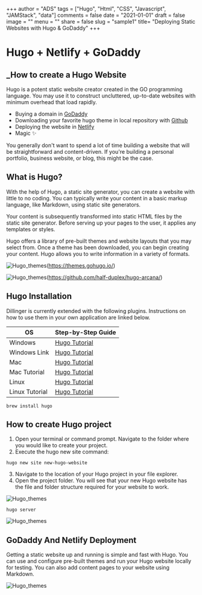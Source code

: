+++
author = "ADS"
tags = ["Hugo", "Html", "CSS", "Javascript", "JAMStack", "data"]
comments = false
date = "2021-01-01"
draft = false
image = ""
menu = ""
share = false
slug = "sample1"
title= "Deploying Static Websites with Hugo & GoDaddy"
+++

# Hugo + Netlify + GoDaddy
## _How to create a Hugo Website


Hugo is a potent static website creator created in the GO programming language. You may use it to construct uncluttered, up-to-date websites with minimum overhead that load rapidly.

- Buying a domain in [GoDaddy]
- Downloading your favorite hugo theme in local repository with [Github]
- Deploying the website in [Netlify]
- Magic ✨


You generally don't want to spend a lot of time building a website that will be straightforward and content-driven. If you're building a personal portfolio, business website, or blog, this might be the case.

## What is Hugo?

With the help of Hugo, a static site generator, you can create a website with little to no coding. You can typically write your content in a basic markup language, like Markdown, using static site generators.

Your content is subsequently transformed into static HTML files by the static site generator. Before serving up your pages to the user, it applies any templates or styles.

Hugo offers a library of pre-built themes and website layouts that you may select from. Once a theme has been downloaded, you can begin creating your content. Hugo allows you to write information in a variety of formats.


![Hugo_themes](/blog/images/hugo_themes.jpg)(https://themes.gohugo.io/)


![Hugo_themes](/blog/images/hugo_themes_github.jpg)(https://github.com/half-duplex/hugo-arcana/)

## Hugo Installation

Dillinger is currently extended with the following plugins.
Instructions on how to use them in your own application are linked below.

| OS             | Step-by-Step Guide   |
| -------------- | -------------------- |
| Windows        | [Hugo Tutorial][Win] |
| Windows Link   | [Hugo Tutorial][Win] |
| Mac            | [Hugo Tutorial][Win] |
| Mac Tutorial   | [Hugo Tutorial][Win] |
| Linux          | [Hugo Tutorial][Win] |
| Linux Tutorial | [Hugo Tutorial][Win] |

```Mac
brew install hugo
```


## How to create Hugo project


1. Open your terminal or command prompt. Navigate to the folder where you would like to create your project.
2. Execute the hugo new site command:
```
hugo new site new-hugo-website
```
3. Navigate to the location of your Hugo project in your file explorer.
4. Open the project folder. You will see that your new Hugo website has the file and folder structure required for your website to work.

![Hugo_themes](/blog/images/hugo_folder.jpg)

```
hugo server
```

![Hugo_themes](/blog/images/cd_hugo_server.jpg)

## GoDaddy And Netlify Deployment
Getting a static website up and running is simple and fast with Hugo. You can use and configure pre-built themes and run your Hugo website locally for testing. You can also add content pages to your website using Markdown.

![Hugo_themes](/blog/images/godaddy.png)

[//]: # (These are reference links used in the body of this note and get stripped out when the markdown processor does its job. There is no need to format nicely because it shouldn't be seen. Thanks SO - http://stackoverflow.com/questions/4823468/store-comments-in-markdown-syntax)

   [Netlify]: <https://gohugo.io/hosting-and-deployment/hosting-on-netlify/>
   [GoDaddy]: <https://www.godaddy.com/>
   [Github]: <http://daringfireball.net>
    [Win]: <https://www.youtube.com/watch?v=C04dlR1Ufj4>
   